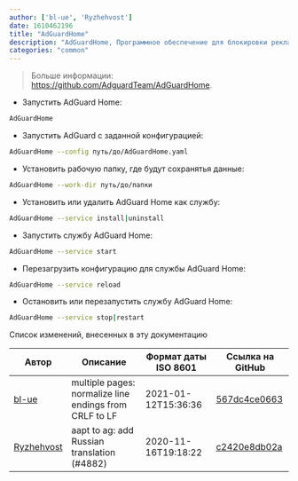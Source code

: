 ```yaml
---
author: ['bl-ue', 'Ryzhehvost']
date: 1610462196
title: "AdGuardHome"
description: "AdGuardHome, Программное обеспечение для блокировки рекламы и отслеживания во всей сети."
categories: "common"
---
```

> Больше информации: <https://github.com/AdguardTeam/AdGuardHome>.

- Запустить AdGuard Home:

```bash
AdGuardHome
```

- Запустить AdGuard с заданной конфигурацией:

```bash
AdGuardHome --config путь/до/AdGuardHome.yaml
```

- Установить рабочую папку, где будут сохранятья данные:

```bash
AdGuardHome --work-dir путь/до/папки
```

- Установить или удалить AdGuard Home как службу:

```bash
AdGuardHome --service install|uninstall
```

- Запустить службу AdGuard Home:

```bash
AdGuardHome --service start
```

- Перезагрузить конфигурацию для службы AdGuard Home:

```bash
AdGuardHome --service reload
```

- Остановить или перезапустить службу AdGuard Home:

```bash
AdGuardHome --service stop|restart
```
Список изменений, внесенных в эту документацию


Автор | Описание | Формат даты ISO 8601 | Ссылка на GitHub
------|-----|-----|-----
[bl-ue](mailto:54780737+bl-ue@users.noreply.github.com) | multiple pages: normalize line endings from CRLF to LF | 2021-01-12T15:36:36 | [567dc4ce0663](https://github.com/tldr-pages/tldr/commit/567dc4ce0663231ea1b8b9533b327094eb82ba1f)
[Ryzhehvost](mailto:kotlyar.andrey@gmail.com) | aapt to ag: add Russian translation (#4882) | 2020-11-16T19:18:22 | [c2420e8db02a](https://github.com/tldr-pages/tldr/commit/c2420e8db02a6c24eb77d06c2b6394b8b6936421)

